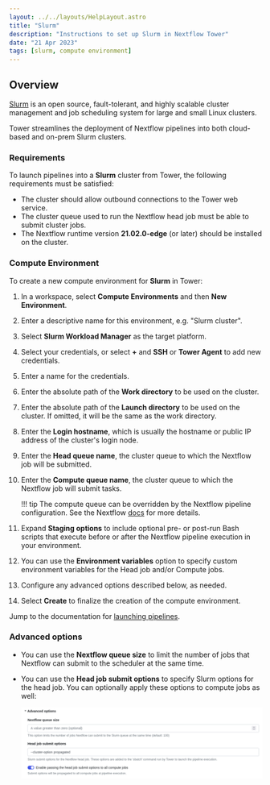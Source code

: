 ```yaml
---
layout: ../../layouts/HelpLayout.astro
title: "Slurm"
description: "Instructions to set up Slurm in Nextflow Tower"
date: "21 Apr 2023"
tags: [slurm, compute environment]
---
```


## Overview

[Slurm](https://slurm.schedmd.com/overview.html) is an open source, fault-tolerant, and highly scalable cluster management and job scheduling system for large and small Linux clusters.

Tower streamlines the deployment of Nextflow pipelines into both cloud-based and on-prem Slurm clusters.

### Requirements

To launch pipelines into a **Slurm** cluster from Tower, the following requirements must be satisfied:

- The cluster should allow outbound connections to the Tower web service.
- The cluster queue used to run the Nextflow head job must be able to submit cluster jobs.
- The Nextflow runtime version **21.02.0-edge** (or later) should be installed on the cluster.

### Compute Environment

To create a new compute environment for **Slurm** in Tower:

1. In a workspace, select **Compute Environments** and then **New Environment**.

2. Enter a descriptive name for this environment, e.g. "Slurm cluster".

3. Select **Slurm Workload Manager** as the target platform.

4. Select your credentials, or select **+** and **SSH** or **Tower Agent** to add new credentials.

5. Enter a name for the credentials.

6. Enter the absolute path of the **Work directory** to be used on the cluster.

7. Enter the absolute path of the **Launch directory** to be used on the cluster. If omitted, it will be the same as the work directory.

8. Enter the **Login hostname**, which is usually the hostname or public IP address of the cluster's login node.

9. Enter the **Head queue name**, the cluster queue to which the Nextflow job will be submitted.

10. Enter the **Compute queue name**, the cluster queue to which the Nextflow job will submit tasks.

    !!! tip
        The compute queue can be overridden by the Nextflow pipeline configuration. See the Nextflow [docs](https://www.nextflow.io/docs/latest/process.html#queue) for more details.

11. Expand **Staging options** to include optional pre- or post-run Bash scripts that execute before or after the Nextflow pipeline execution in your environment. 

12. You can use the **Environment variables** option to specify custom environment variables for the Head job and/or Compute jobs.

13. Configure any advanced options described below, as needed.

14. Select **Create** to finalize the creation of the compute environment.

Jump to the documentation for [launching pipelines](../launch/launchpad.md).

### Advanced options

- You can use the **Nextflow queue size** to limit the number of jobs that Nextflow can submit to the scheduler at the same time.

- You can use the **Head job submit options** to specify Slurm options for the head job. You can optionally apply these options to compute jobs as well:

  ![](_images/head_job_propagation.png)
